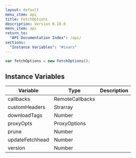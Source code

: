 ```yaml
---
layout: default
menu_item: api
title: FetchOptions
description: Version 0.18.0
menu_item: api
return_to:
  "API Documentation Index": /api/
sections:
  "Instance Variables": "#ivars"
---
```


```js
var fetchOptions = new FetchOptions();
```

## <a name="ivars"></a>Instance Variables

| Variable | Type | Description |
| --- | --- | --- |
| <a name="callbacks"></a>callbacks | RemoteCallbacks |  |
| <a name="customHeaders"></a>customHeaders | Strarray |  |
| <a name="downloadTags"></a>downloadTags | Number |  |
| <a name="proxyOpts"></a>proxyOpts | ProxyOptions |  |
| <a name="prune"></a>prune | Number |  |
| <a name="updateFetchhead"></a>updateFetchhead | Number |  |
| <a name="version"></a>version | Number |  |

